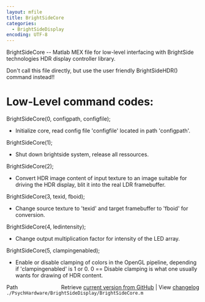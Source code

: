 ```yaml
---
layout: mfile
title: BrightSideCore
categories:
  - BrightSideDisplay
encoding: UTF-8
---
```


BrightSideCore -- Matlab MEX file for low-level interfacing with
BrightSide technologies HDR display controller library.

Don't call this file directly, but use the user friendly BrightSideHDR()
command instead!!

# Low-Level command codes:

BrightSideCore(0, configpath, configfile);
- Initialize core, read config file 'configfile' located in path
'configpath'.

BrightSideCore(1);
- Shut down brightside system, release all ressources.

BrightSideCore(2);
- Convert HDR image content of input texture to an image suitable for
driving the HDR display, blit it into the real LDR framebuffer.

BrightSideCore(3, texid, fboid);
- Change source texture to 'texid' and target framebuffer to 'fboid' for conversion.

BrightSideCore(4, ledintensity);
- Change output multiplication factor for intensity of the LED array.

BrightSideCore(5, clampingenabled);
- Enable or disable clamping of colors in the OpenGL pipeline, depending
if 'clampingenabled' is 1 or 0. 0 == Disable clamping is what one usually
wants for drawing of HDR content.


<div class="code_header" style="text-align:right;">
  <span style="float:left;">Path&nbsp;&nbsp;</span> <span class="counter">Retrieve <a href=
  "https://raw.github.com/Psychtoolbox-3/Psychtoolbox-3/beta/./PsychHardware/BrightSideDisplay/BrightSideCore.m">current version from GitHub</a> | View <a href=
  "https://github.com/Psychtoolbox-3/Psychtoolbox-3/commits/beta/./PsychHardware/BrightSideDisplay/BrightSideCore.m">changelog</a></span>
</div>
<div class="code">
  <code>./PsychHardware/BrightSideDisplay/BrightSideCore.m</code>
</div>
